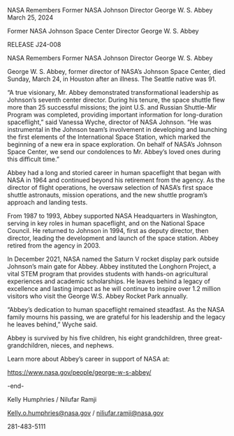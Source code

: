 NASA Remembers Former NASA Johnson Director George W. S. Abbey 
 March 25, 2024

Former NASA Johnson Space Center Director George W. S. Abbey

RELEASE J24-008

NASA Remembers Former NASA Johnson Director George W. S. Abbey

George W. S. Abbey, former director of NASA’s Johnson Space Center, died Sunday, March 24, in Houston after an illness. The Seattle native was 91.

“A true visionary, Mr. Abbey demonstrated transformational leadership as Johnson’s seventh center director. During his tenure, the space shuttle flew more than 25 successful missions; the joint U.S. and Russian Shuttle-Mir Program was completed, providing important information for long-duration spaceflight,” said Vanessa Wyche, director of NASA Johnson. “He was instrumental in the Johnson team’s involvement in developing and launching the first elements of the International Space Station, which marked the beginning of a new era in space exploration. On behalf of NASA’s Johnson Space Center, we send our condolences to Mr. Abbey’s loved ones during this difficult time.”

Abbey had a long and storied career in human spaceflight that began with NASA in 1964 and continued beyond his retirement from the agency. As the director of flight operations, he oversaw selection of NASA’s first space shuttle astronauts, mission operations, and the new shuttle program’s approach and landing tests.

From 1987 to 1993, Abbey supported NASA Headquarters in Washington, serving in key roles in human spaceflight, and on the National Space Council. He returned to Johnson in 1994, first as deputy director, then director, leading the development and launch of the space station. Abbey retired from the agency in 2003.

In December 2021, NASA named the Saturn V rocket display park outside Johnson’s main gate for Abbey. Abbey instituted the Longhorn Project, a vital STEM program that provides students with hands-on agricultural experiences and academic scholarships. He leaves behind a legacy of excellence and lasting impact as he will continue to inspire over 1.2 million visitors who visit the George W.S. Abbey Rocket Park annually.

“Abbey’s dedication to human spaceflight remained steadfast. As the NASA family mourns his passing, we are grateful for his leadership and the legacy he leaves behind,” Wyche said.

Abbey is survived by his five children, his eight grandchildren, three great-grandchildren, nieces, and nephews.

Learn more about Abbey’s career in support of NASA at:

https://www.nasa.gov/people/george-w-s-abbey/

-end-

Kelly Humphries / Nilufar Ramji

Kelly.o.humphries@nasa.gov / niliufar.ramji@nasa.gov

281-483-5111